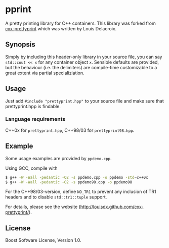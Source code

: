 # pprint

A pretty printing library for C++ containers.
This library was forked from [cxx-prettyprint](https://github.com/louisdx/cxx-prettyprint) which was written by Louis Delacroix.

## Synopsis

Simply by including this header-only library in your source file,
you can say `std::cout << x` for any container object `x`. Sensible
defaults are provided, but the behaviour (i.e. the delimiters) are
compile-time customizable to a great extent via partial specializiation.

## Usage

Just add `#include "prettyprint.hpp"` to your source file and make sure
that prettyprint.hpp is findable.

### Language requirements

C++0x for `prettyprint.hpp`, C++98/03 for `prettyprint98.hpp`.

## Example

Some usage examples are provided by `ppdemo.cpp`.

Using GCC, compile with

```bash
$ g++ -W -Wall -pedantic -O2 -s ppdemo.cpp -o ppdemo -std=c++0x
$ g++ -W -Wall -pedantic -O2 -s ppdemo98.cpp -o ppdemo98
```

For the C++98/03-version, define `NO_TR1` to prevent any inclusion of
TR1 headers and to disable `std::tr1::tuple` support.

For details, please see the website (http://louisdx.github.com/cxx-prettyprint/).

## License

Boost Software License, Version 1.0.
